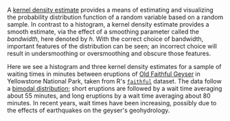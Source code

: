 A [kernel density estimate](http://en.wikipedia.org/wiki/Kernel_density_estimation) provides a means of estimating and visualizing the probability distribution function of a random variable based on a random sample. In contrast to a histogram, a kernel density estimate provides a smooth estimate, via the effect of a smoothing parameter called the _bandwidth_, here denoted by _h_. With the correct choice of bandwidth, important features of the distribution can be seen; an incorrect choice will result in undersmoothing or oversmoothing and obscure those features.

Here we see a histogram and three kernel density estimates for a sample of waiting times in minutes between eruptions of [Old Faithful Geyser](http://en.wikipedia.org/wiki/Old_Faithful) in Yellowstone National Park, taken from R's [`faithful`](http://stat.ethz.ch/R-manual/R-patched/library/datasets/html/faithful.html) dataset. The data follow a [bimodal distribution](http://en.wikipedia.org/wiki/Bimodal_distribution); short eruptions are followed by a wait time averaging about 55 minutes, and long eruptions by a wait time averaging about 80 minutes. In recent years, wait times have been increasing, possibly due to the effects of earthquakes on the geyser's geohydrology.